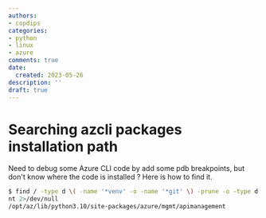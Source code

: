 ```yaml
---
authors:
- copdips
categories:
- python
- linux
- azure
comments: true
date:
  created: 2023-05-26
description: ''
draft: true
---
```


# Searching azcli packages installation path

Need to debug some Azure CLI code by add some pdb breakpoints, but don't know where the code is installed ? Here is how to find it.

```bash
$ find / -type d \( -name '*venv' -o -name '*git' \) -prune -o -type d -name 'apimanagement' -pri
nt 2>/dev/null
/opt/az/lib/python3.10/site-packages/azure/mgmt/apimanagement
```
